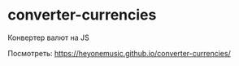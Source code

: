 # converter-currencies
Конвертер валют на JS

Посмотреть:
https://heyonemusic.github.io/converter-currencies/

